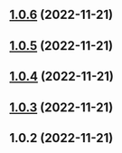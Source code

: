 

## [1.0.6](https://github.com/guihang666/release-it-test/compare/1.0.5...1.0.6) (2022-11-21)

## [1.0.5](https://github.com/guihang666/release-it-test/compare/1.0.2...1.0.5) (2022-11-21)

## [1.0.4](https://github.com/guihang666/release-it-test/compare/1.0.2...1.0.4) (2022-11-21)

## [1.0.3](https://github.com/guihang666/release-it-test/compare/1.0.2...1.0.3) (2022-11-21)

## 1.0.2 (2022-11-21)